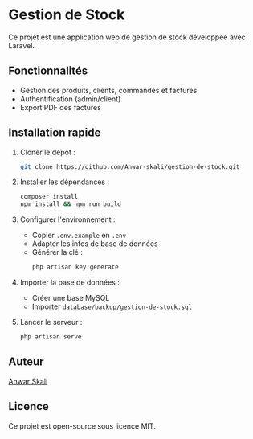# Gestion de Stock

Ce projet est une application web de gestion de stock développée avec Laravel.

## Fonctionnalités
- Gestion des produits, clients, commandes et factures
- Authentification (admin/client)
- Export PDF des factures

## Installation rapide
1. Cloner le dépôt :
   ```bash
   git clone https://github.com/Anwar-skali/gestion-de-stock.git
   ```
2. Installer les dépendances :
   ```bash
   composer install
   npm install && npm run build
   ```
3. Configurer l'environnement :
   - Copier `.env.example` en `.env`
   - Adapter les infos de base de données
   - Générer la clé :
     ```bash
     php artisan key:generate
     ```
4. Importer la base de données :
   - Créer une base MySQL
   - Importer `database/backup/gestion-de-stock.sql`

5. Lancer le serveur :
   ```bash
   php artisan serve
   ```

## Auteur
[Anwar Skali](https://github.com/Anwar-skali)

## Licence
Ce projet est open-source sous licence MIT. 
